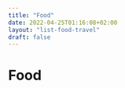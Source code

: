 ```yaml
---
title: "Food"
date: 2022-04-25T01:16:08+02:00
layout: "list-food-travel"
draft: false
---
```


# Food